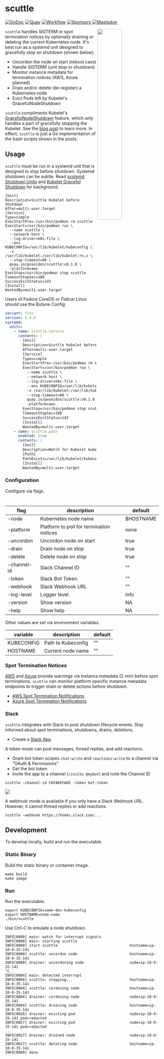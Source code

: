 # scuttle
[![GoDoc](https://pkg.go.dev/badge/github.com/poseidon/scuttle.svg)](https://pkg.go.dev/github.com/poseidon/scuttle)
[![Quay](https://img.shields.io/badge/container-quay-green)](https://quay.io/repository/poseidon/scuttle)
[![Workflow](https://github.com/poseidon/scuttle/actions/workflows/build.yaml/badge.svg)](https://github.com/poseidon/scuttle/actions/workflows/build.yaml?query=branch%3Amain)
[![Sponsors](https://img.shields.io/github/sponsors/poseidon?logo=github)](https://github.com/sponsors/poseidon)
[![Mastodon](https://img.shields.io/badge/follow-news-6364ff?logo=mastodon)](https://fosstodon.org/@poseidon)

<img align="right" src="https://storage.googleapis.com/poseidon/scuttle.png" width="40%">

`scuttle` handles SIGTERM or spot termination notices by optionally draining or deleting the current Kubernetes node. It's best run as a systemd unit designed to gracefully stop on shutdown (shown below).

* Uncordon the node on start (reboot case)
* Handle SIGTERM (unit stop or shutdown)
* Monitor instance metadata for termination notices (AWS, Azure planned)
* Drain and/or delete (de-register) a Kubernetes node
* Evict Pods left by Kubelet's GracefulNodeShutdown

`scuttle` compliments Kubelet's [GracefulNodeShutdown](https://kubernetes.io/docs/concepts/cluster-administration/node-shutdown/#graceful-node-shutdown) feature, which only handles a part of gracefully stopping the Kubelet. See the [blog post](https://www.psdn.io/posts/kubelet-graceful-shutdown/) to learn more. In effect, `scuttle` is just a Go implementation of the bash scripts shown in the posts.

## Usage

`scuttle` must be run in a systemd unit that is designed to stop before shutdown. Systemd shutdown can be subtle. Read [systemd Shutdown Units](https://www.psdn.io/posts/systemd-shutdown-unit/) and [Kubelet Graceful Shutdown](https://www.psdn.io/posts/kubelet-graceful-shutdown/) for background.

```systemd
[Unit]
Description=Scuttle Kubelet before Shutdown
After=multi-user.target
[Service]
Type=simple
ExecStartPre=-/usr/bin/podman rm scuttle
ExecStart=/usr/bin/podman run \
  --name scuttle \
  --network host \
  --log-driver=k8s-file \
  --env KUBECONFIG=/var/lib/kubelet/kubeconfig \
  -v /var/lib/kubelet:/var/lib/kubelet:ro,z \
  --stop-timeout=60 \
  quay.io/poseidon/scuttle:v0.1.0 \
  -platform=aws
ExecStop=/usr/bin/podman stop scuttle
TimeoutStopSec=180
SuccessExitStatus=143
[Install]
WantedBy=multi-user.target
```

Users of Fedora CoreOS or Flatcar Linux should use the Butane Config:

```yaml
variant: fcos
version: 1.4.0
systemd:
  units:
    - name: scuttle.service
      contents: |
        [Unit]
        Description=Scuttle Kubelet before Shutdown
        After=multi-user.target
        [Service]
        Type=simple
        ExecStartPre=-/usr/bin/podman rm scuttle
        ExecStart=/usr/bin/podman run \
          --name scuttle \
          --network host \
          --log-driver=k8s-file \
          --env KUBECONFIG=/var/lib/kubelet/kubeconfig \
          -v /var/lib/kubelet:/var/lib/kubelet:ro,z \
          --stop-timeout=60 \
          quay.io/poseidon/scuttle:v0.1.0 \
          -platform=aws
        ExecStop=/usr/bin/podman stop scuttle
        TimeoutStopSec=180
        SuccessExitStatus=143
        [Install]
        WantedBy=multi-user.target
    - name: scuttle.path
      enabled: true
      contents: |
        [Unit]
        Description=Watch for Kubelet kubeconfig
        [Path]
        PathExists=/var/lib/kubelet/kubeconfig
        [Install]
        WantedBy=multi-user.target
```

### Configuration

Configure via flags.

| flag        | description  | default      |
|-------------|--------------|--------------|
| -node       | Kubernetes node name | $HOSTNAME |
| -platform   | Platform to poll for termination notices | none |
| -uncordon   | Uncordon node on start | true |
| -drain      | Drain node on stop     | true |
| -delete     | Delete node on stop    | true |
| -channel-id | Slack Channel ID       | ""   |
| -token      | Slack Bot Token        | ""   |
| -webhook    | Slack Webhook URL      | ""   |
| -log-level  | Logger level | info |
| -version    | Show version | NA   |
| -help       | Show help    | NA   |

Other values are set via environment variables.

| variable   | description            | default   |
|------------|------------------------|-----------|
| KUBECONFIG | Path to Kubeconfig     | ""        |
| HOSTNAME   | Current node name      | ""        |

### Spot Termination Notices

[AWS](https://aws.amazon.com/blogs/aws/new-ec2-spot-instance-termination-notices/) and [Azure](https://learn.microsoft.com/en-us/azure/virtual-machine-scale-sets/virtual-machine-scale-sets-terminate-notification) provide warnings via instance metadata (2 min) before spot terminations. `scuttle` can monitor platform specific instance metadata endpoints to trigger drain or delete actions before shutdown.

* [AWS Spot Termination Notifications](https://docs.aws.amazon.com/AWSEC2/latest/UserGuide/spot-instance-termination-notices.html)
* [Azure Spot Termination Notifications](https://learn.microsoft.com/en-us/azure/virtual-machine-scale-sets/virtual-machine-scale-sets-terminate-notification#get-terminate-notifications)

### Slack

`scuttle` integrates with Slack to post shutdown lifecycle events. Stay informed about spot terminations, shutdowns, drains, deletions.

* Create a [Slack App](https://api.slack.com/apps)

A token mode can post messages, thread replies, and add reactions.

* Grant bot token scopes `chat:write` and `reactions:write` to a channel via "OAuth & Permissions"
* Get the bot token
* Invite the app to a channel (`/invite @mybot`) and note the Channel ID

```
scuttle -channel-id C0FAKEFAKE -token bot-token
```

<img src="https://storage.googleapis.com/poseidon/scuttle-slack.png">

A webhook mode is available if you only have a Slack Webhook URL. However, it cannot thread replies or add reactions.

```
scuttle -webhook https://hooks.slack.com/...
```

## Development

To develop locally, build and run the executable.

### Static Binary

Build the static binary or container image.

```
make build
make image
```

### Run

Run the executable.

```
export KUBECONFIG=some-dev-kubeconfig
export HOSTNAME=node-name
./bin/scuttle
```

Use Ctrl-C to emulate a node shutdown.

```
INFO[0000] main: watch for interrupt signals
INFO[0000] main: starting scuttle
INFO[0000] start scuttle                                 hostname=ip-10-0-35-141
INFO[0000] scuttle: uncordon node                        hostname=ip-10-0-35-141
INFO[0000] drainer: uncordoning node                     node=ip-10-0-35-141
^C
INFO[0004] main: detected interrupt
INFO[0004] scuttle: stopping...                          hostname=ip-10-0-35-141
INFO[0004] scuttle: cordoning node                       hostname=ip-10-0-35-141
INFO[0004] drainer: cordoning node                       node=ip-10-0-35-141
INFO[0004] scuttle: draining node                        hostname=ip-10-0-35-141
INFO[0026] drainer: evicting pod                         node=ip-10-0-35-141 pod=redacted
INFO[0027] drainer: evicting pod                         node=ip-10-0-35-141 pod=redacted
...
INFO[0027] drainer: drained node                         node=ip-10-0-35-141
INFO[0027] scuttle: deleting node                        hostname=ip-10-0-35-141
INFO[0009] done
```

